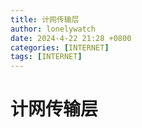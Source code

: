 ```yaml
---
title: 计网传输层
author: lonelywatch
date: 2024-4-22 21:28 +0800
categories: [INTERNET]
tags: [INTERNET]   
---
```


# 计网传输层

